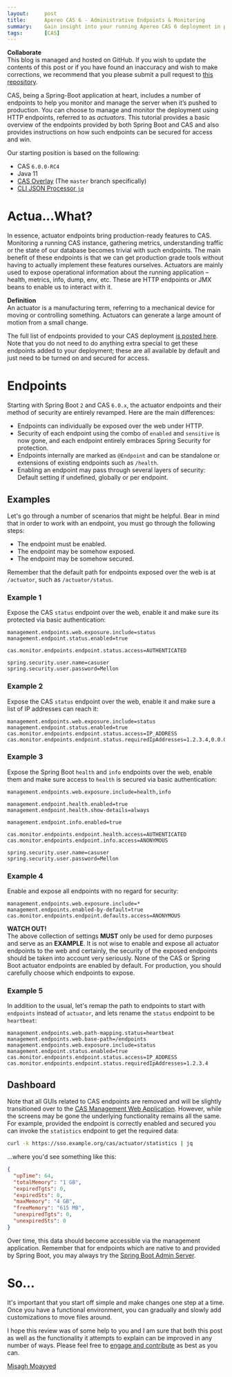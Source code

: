 ```yaml
---
layout:     post
title:      Apereo CAS 6 - Administrative Endpoints & Monitoring
summary:    Gain insight into your running Apereo CAS 6 deployment in production. Learn how to monitor and manage the server by using HTTP endpoints and gather metrics to diagnose issues and improve performance.
tags:       [CAS]
---
```


<div class="alert alert-success">
<strong>Collaborate</strong><br/>This blog is managed and hosted on GitHub. If you wish to update the contents of this post or if you have found an inaccuracy and wish to make corrections, we recommend that you please submit a pull request to <a href="https://github.com/apereo/apereo.github.io">this repository</a>.
</div>

CAS, being a Spring-Boot application at heart, includes a number of endpoints to help you monitor and manage the server when it’s pushed to production. You can choose to manage and monitor the deployment using HTTP endpoints, referred to as *actuators*. This tutorial provides a basic overview of the endpoints provided by both Spring Boot and CAS and also provides instructions on how such endpoints can be secured for access and win.

Our starting position is based on the following:

- CAS `6.0.0-RC4`
- Java 11
- [CAS Overlay](https://github.com/apereo/cas-overlay-template) (The `master` branch specifically)
- [CLI JSON Processor `jq`](https://stedolan.github.io/jq/)

# Actua...What?

In essence, actuator endpoints bring production-ready features to CAS. Monitoring a running CAS instance, gathering metrics, understanding traffic or the state of our database becomes trivial with such endpoints. The main benefit of these endpoints is that we can get production grade tools without having to actually implement these features ourselves. Actuators are mainly used to expose operational information about the running application – health, metrics, info, dump, env, etc. These are HTTP endpoints or JMX beans to enable us to interact with it.

<div class="alert alert-info">
<strong>Definition</strong><br/>An actuator is a manufacturing term, referring to a mechanical device for moving or controlling something. Actuators can generate a large amount of motion from a small change.</div>

The full list of endpoints provided to your CAS deployment [is posted here](https://apereo.github.io/cas/development/monitoring/Monitoring-Statistics.html). Note that you do not need to do anything extra special to get these endpoints added to your deployment; these are all available by default and just need to be turned on and secured for access.

# Endpoints

Starting with Spring Boot `2` and CAS `6.0.x`, the actuator endpoints and their method of security are entirely revamped. Here are the main differences:

- Endpoints can individually be exposed over the web under HTTP.
- Security of each endpoint using the combo of `enabled` and `sensitive` is now gone, and each endpoint entirely embraces Spring Security for protection.
- Endpoints internally are marked as `@Endpoint` and can be standalone or extensions of existing endpoints such as `/health`.
- Enabling an endpoint may pass through several layers of security: Default setting if undefined, globally or per endpoint.

## Examples

Let's go through a number of scenarios that might be helpful. Bear in mind that in order to work with an endpoint, you must go through the following steps:

- The endpoint must be enabled.
- The endpoint may be somehow exposed.
- The endpoint may be somehow secured.

Remember that the default path for endpoints exposed over the web is at `/actuator`, such as `/actuator/status`.

### Example 1

Expose the CAS `status` endpoint over the web, enable it and make sure its protected via basic authentication:

```properties
management.endpoints.web.exposure.include=status
management.endpoint.status.enabled=true

cas.monitor.endpoints.endpoint.status.access=AUTHENTICATED

spring.security.user.name=casuser
spring.security.user.password=Mellon
```

### Example 2

Expose the CAS `status` endpoint over the web, enable it and make sure a list of IP addresses can reach it:

```properties
management.endpoints.web.exposure.include=status
management.endpoint.status.enabled=true
cas.monitor.endpoints.endpoint.status.access=IP_ADDRESS
cas.monitor.endpoints.endpoint.status.requiredIpAddresses=1.2.3.4,0.0.0.0
```

### Example 3

Expose the Spring Boot `health` and `info` endpoints over the web, enable them and make sure access to `health` is secured via basic authentication:

```properties
management.endpoints.web.exposure.include=health,info

management.endpoint.health.enabled=true
management.endpoint.health.show-details=always

management.endpoint.info.enabled=true

cas.monitor.endpoints.endpoint.health.access=AUTHENTICATED
cas.monitor.endpoints.endpoint.info.access=ANONYMOUS

spring.security.user.name=casuser
spring.security.user.password=Mellon
```

### Example 4

Enable and expose all endpoints with no regard for security:

```properties
management.endpoints.web.exposure.include=*
management.endpoints.enabled-by-default=true
cas.monitor.endpoints.endpoint.defaults.access=ANONYMOUS
```

<div class="alert alert-warning">
  <strong>WATCH OUT!</strong><br/>The above collection of settings <strong>MUST</strong> only be used for demo purposes and serve as an <strong>EXAMPLE</strong>. It is not wise to enable and expose all actuator endpoints to the web and certainly, the security of the exposed endpoints should be taken into account very seriously. None of the CAS or Spring Boot actuator endpoints are enabled by default. For production, you should carefully choose which endpoints to expose.
</div>

### Example 5

In addition to the usual, let's remap the path to endpoints to start with `endpoints` instead
of `actuator`, and lets rename the `status` endpoint to be `heartbeat`:

```properties
management.endpoints.web.path-mapping.status=heartbeat
management.endpoints.web.base-path=/endpoints
management.endpoints.web.exposure.include=status
management.endpoint.status.enabled=true
cas.monitor.endpoints.endpoint.status.access=IP_ADDRESS
cas.monitor.endpoints.endpoint.status.requiredIpAddresses=1.2.3.4
```

## Dashboard

Note that all GUIs related to CAS endpoints are removed and will be slightly transitioned over to the [CAS Management Web Application](https://apereo.github.io/cas/development/services/Installing-ServicesMgmt-Webapp.html). However, while the screens may be gone the underlying functionality remains all the same. For example, provided the endpoint is correctly enabled and secured you can invoke the `statistics` endpoint to get the required data:

```bash
curl -k https://sso.example.org/cas/actuator/statistics | jq
```

...where you'd see something like this:

```json
{
  "upTime": 64,
  "totalMemory": "1 GB",
  "expiredTgts": 0,
  "expiredSts": 0,
  "maxMemory": "4 GB",
  "freeMemory": "615 MB",
  "unexpiredTgts": 0,
  "unexpiredSts": 0
}
```

Over time, this data should become accessible via the management application. Remember that for endpoints which are native to and provided by Spring Boot, you may always try the [Spring Boot Admin Server](https://apereo.github.io/2018/10/22/cas6-springboot-admin-server/).

# So...

It's important that you start off simple and make changes one step at a time. Once you have a functional environment, you can gradually and slowly add customizations to move files around.

I hope this review was of some help to you and I am sure that both this post as well as the functionality it attempts to explain can be improved in any number of ways. Please feel free to [engage and contribute](https://apereo.github.io/cas/developer/Contributor-Guidelines.html) as best as you can.

[Misagh Moayyed](https://twitter.com/misagh84)
